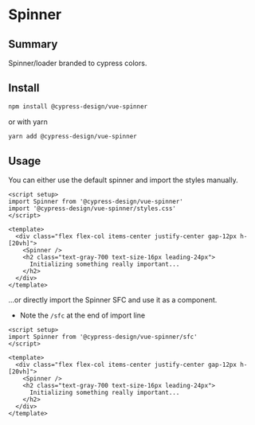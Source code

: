 # Spinner

## Summary

Spinner/loader branded to cypress colors.

## Install

```bash
npm install @cypress-design/vue-spinner
```

or with yarn

```bash
yarn add @cypress-design/vue-spinner
```

## Usage

You can either use the default spinner and import the styles manually.

```vue live
<script setup>
import Spinner from '@cypress-design/vue-spinner'
import '@cypress-design/vue-spinner/styles.css'
</script>

<template>
  <div class="flex flex-col items-center justify-center gap-12px h-[20vh]">
    <Spinner />
    <h2 class="text-gray-700 text-size-16px leading-24px">
      Initializing something really important...
    </h2>
  </div>
</template>
```

...or directly import the Spinner SFC and use it as a component.

- Note the `/sfc` at the end of import line

```vue live
<script setup>
import Spinner from '@cypress-design/vue-spinner/sfc'
</script>

<template>
  <div class="flex flex-col items-center justify-center gap-12px h-[20vh]">
    <Spinner />
    <h2 class="text-gray-700 text-size-16px leading-24px">
      Initializing something really important...
    </h2>
  </div>
</template>
```
